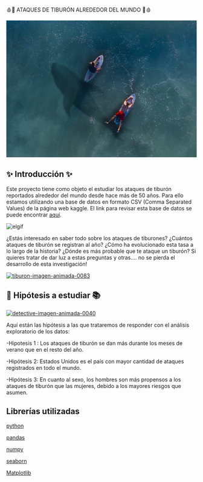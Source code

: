 🩸🦈 ATAQUES DE TIBURÓN ALREDEDOR DEL MUNDO 🦈🩸

![imagen](images/imagen2.jpg)



## ✨ Introducción ✨
Este proyecto tiene como objeto el estudiar los ataques de tiburón reportados alrededor del mundo desde hace más de 50 años. Para ello estamos utilizando una base de datos en formato CSV (Comma Separated Values) de la página web kaggle.
El link para revisar esta base de datos se puede encontrar
  [aquí](https://www.kaggle.com/teajay/global-shark-attacks).
  
 ![elgif](https://i.kym-cdn.com/photos/images/original/000/908/315/a64.gif)

¿Estás interesado en saber todo sobre los ataques de tiburones? ¿Cuántos ataques de tiburón se registran al año? ¿Cómo ha evolucionado esta tasa a lo largo de la historia? 
¿Dónde es más probable que te ataque un tiburón? Si quieres tratar de dar luz a estas preguntas y otras.... no se pierda el desarrollo de esta investigación!



<a href="https://www.gifsanimados.org/cat-tiburones-516.htm"><img src="https://www.gifsanimados.org/data/media/516/tiburon-imagen-animada-0083.gif" border="0" alt="tiburon-imagen-animada-0083" /></a>
##  📜 Hipótesis a estudiar 📚
<a href="https://www.gifsanimados.org/cat-detectives-57.htm"><img src="https://www.gifsanimados.org/data/media/57/detective-imagen-animada-0040.gif" border="0" alt="detective-imagen-animada-0040" /></a>

Aquí están las hipótesis a las que trataremos de responder con el análisis exploratorio de los datos:

-Hipotesis 1 : Los ataques de tiburón se dan más durante los meses de verano que en el resto del año.

-Hipótesis 2: Estados Unidos es el país con mayor cantidad de ataques registrados en todo el mundo.

-Hipótesis 3: En cuanto al sexo, los hombres son más propensos a los ataques de tiburón que las mujeres, debido a los mayores riesgos que asumen.

## Librerías utilizadas 

[python](https://docs.python.org/3/)

[pandas](https://pandas.pydata.org)

[numpy](https://numpy.org/)

[seaborn](https://seaborn.pydata.org/)

[Matplotlib](https://matplotlib.org/)

